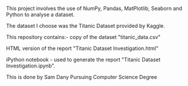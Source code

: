 
This project involves the use of NumPy, Pandas, MatPlotlib, Seaborn and Python to analyse a dataset. 

The dataset I choose was the Titanic Dataset provided by Kaggle.

This repository contains:- copy of the dataset "titanic_data.csv"

HTML version of the report "Titanic Dataset Investigation.html"

iPython notebook - used to generate the report "Titanic Dataset Investigation.ipynb".

This is done by Sam Dany
Pursuing Computer Science Degree
